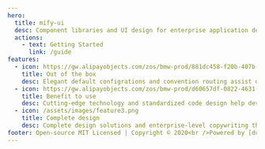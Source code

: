 ```yaml
---
hero:
  title: mify-ui
  desc: Component libraries and UI design for enterprise application development
  actions:
    - text: Getting Started
      link: /guide
features:
  - icon: https://gw.alipayobjects.com/zos/bmw-prod/881dc458-f20b-407b-947a-95104b5ec82b/k79dm8ih_w144_h144.png
    title: Out of the box
    desc: Elegant default configrations and convention routing assist developers to get started as simple as possible, that focus all attentions on developing libraries & writting docs
  - icon: https://gw.alipayobjects.com/zos/bmw-prod/d60657df-0822-4631-9d7c-e7a869c2f21c/k79dmz3q_w126_h126.png
    title: Benefit to use
    desc: Cutting-edge technology and standardized code design help developers become more efficient and focus all their attention on business logic
  - icon: /assets/images/feature3.png
    title: Complete design
    desc: Complete design solutions and enterprise-level copywriting themes help teams reduce design costs and focus all attention on business logic
footer: Open-source MIT Licensed | Copyright © 2020<br />Powered by [dumi](https://d.umijs.org)
---
```

